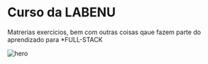 # Curso da LABENU
Matrerias exercicios, bem com outras coisas qaue fazem parte do aprendizado para *FULL-STACK


![hero](https://github.com/aureliocapingana01/labenu/assets/94324791/34cddf26-15f2-4228-826f-0bd3e85d768e)
